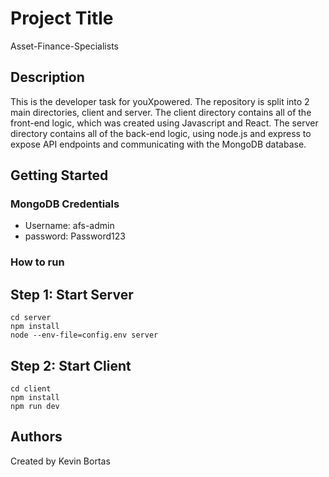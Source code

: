 # Project Title

Asset-Finance-Specialists

## Description

This is the developer task for youXpowered. The repository is split into 2 main directories, client and server. The client directory contains all of the front-end logic, which was created using Javascript and React. The server directory contains all of the back-end logic, using node.js and express to expose API endpoints and communicating with the MongoDB database.

## Getting Started

### MongoDB Credentials

* Username: afs-admin
* password: Password123

### How to run

## Step 1: Start Server

```
cd server
npm install
node --env-file=config.env server
```

## Step 2: Start Client

```
cd client
npm install
npm run dev
```

## Authors

Created by Kevin Bortas
